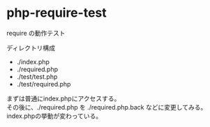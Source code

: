 php-require-test
================
require の動作テスト

ディレクトリ構成
- ./index.php
- ./required.php
- ./test/test.php
- ./test/required.php

まずは普通にindex.phpにアクセスする。<br>
その後に、./required.php を ./required.php.back などに変更してみる。<br>
index.phpの挙動が変わっている。
